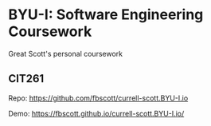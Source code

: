 # BYU-I: Software Engineering Coursework

Great Scott's personal coursework

## CIT261

Repo: https://github.com/fbscott/currell-scott.BYU-I.io

Demo: https://fbscott.github.io/currell-scott.BYU-I.io/
